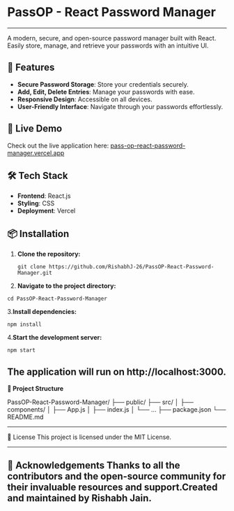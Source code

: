 # PassOP - React Password Manager

---

A modern, secure, and open-source password manager built with React.  
Easily store, manage, and retrieve your passwords with an intuitive UI.

## 🔐 Features

- **Secure Password Storage**: Store your credentials securely.
- **Add, Edit, Delete Entries**: Manage your passwords with ease.
- **Responsive Design**: Accessible on all devices.
- **User-Friendly Interface**: Navigate through your passwords effortlessly.

## 🚀 Live Demo

Check out the live application here: [pass-op-react-password-manager.vercel.app](https://pass-op-react-password-manager.vercel.app)

## 🛠️ Tech Stack

- **Frontend**: React.js
- **Styling**: CSS
- **Deployment**: Vercel

## 📦 Installation

1. **Clone the repository:**
   ```
   git clone https://github.com/RishabhJ-26/PassOP-React-Password-Manager.git
   ```
   
2. **Navigate to the project directory:**

```
cd PassOP-React-Password-Manager
```

3.**Install dependencies:**
```
npm install
```

4.**Start the development server:**
```
npm start
```
The application will run on http://localhost:3000.
---

**📁 Project Structure**

PassOP-React-Password-Manager/
├── public/
├── src/
│   ├── components/
│   ├── App.js
│   ├── index.js
│   └── ...
├── package.json
└── README.md

---

🧾 License
This project is licensed under the MIT License.

---

🙌 Acknowledgements
Thanks to all the contributors and the open-source community for their invaluable resources and support.Created and maintained by Rishabh Jain.
---







